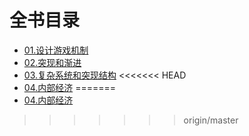 # 全书目录
- [01.设计游戏机制](01_设计游戏机制.md)
- [02.突现和渐进](02_突现和渐进.md)
- [03.复杂系统和突现结构](03_复杂系统和突现结构.md)
<<<<<<< HEAD
- [04.内部经济](04_内部经济.md)
=======
- [04.内部经济](04_内部经济.md)
>>>>>>> origin/master
